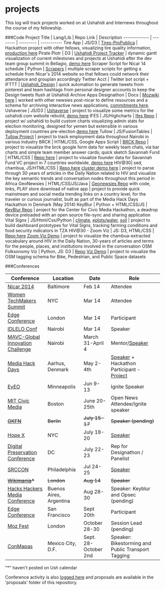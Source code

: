 projects
========
This log will track projects worked on at Ushahidi and Internews throughout the course of my fellowship.

###Code
Project Title | Lang/Lib | Repo Link | Description
------------- | -------- | --------- | -----------
Tire App | JS/D3  | [Tires-ProPublica](https://github.com/mozilla/opennews-onboarding) | Hackathon project with other fellows, visualizing tire quality information, [production here](http://projects.propublica.org/tires/)
Pirate Plotr | D3 | [Ushahidi Project Tracker](https://github.com/auremoser/pirateplotr) | dynamic gantt visualization of current milestones and projects at Ushahidi after the dev team group summit in Bellagio, [demo here](http://auremoser.github.io/pirateplotr/)
Scraper Script for Nicar 14 schedule | Python | [Scrapers](https://github.com/auremoser/scrapers/tree/master/nicar_2014) | multiple scraper scripts for getting a schedule from Nicar's 2014 website so that fellows could network their attendance and grouplan accordingly
Twitter Acct | Twitter bot script + IFTTT | [Ushahidi_Design](https://twitter.com/Ushahidi_Design) | quick automation to generate tweets from pinterest and team hashtags from personal designer accounts to keep the Design tweets flush at Ushahidi
Archive Apps Designathon | Docs | [Mozwiki here](https://wiki.mozilla.org/OpenNews/hackdays/archive) | worked with other newsies post-nicar to define resources and a schema for archiving interactive news applications, [commitments here](https://wiki.mozilla.org/OpenNews/hackdays/archive#Commitments).
Ushaverse | JS/D3 | [Ushaverse](https://github.com/auremoser/ushaverse) | project to visualize some metrics for the ushahidi.com website rebuild, [demo here](http://ushahidi-auremoser.dotcloud.com/#)
IFES | JS/Highcharts | [Ifes Repo](https://github.com/auremoser/ifes) | project w/ ushahidi to build custom charts visualizing admin stats for election monitoring, designed for yemen but extensible in various deployment countries pre-election [demo here](http://auremoser.github.io/ifes/)
Tullow | JS/FusionTables | [Tullow Project](https://github.com/auremoser/fellowship/tree/master/projects/%5BIN%5DTullow) | project to track employment data throughout Nairobi in various industry
BRCK | HTML/CSS, Google Apps Script | [BRCK Repo](https://github.com/auremoser/brck) | project to visualize the brck google form data for weekly team chats, via bar charts and simple team member answer cards; quick sketch
Savannah Fund | HTML/CSS | [Repo here](https://github.com/auremoser/savannah) | project to visualize founder data for Savannah Fund VC project in 7 countries worldwide, [demo here](http://auremoser.github.io/savannah/)
HIV@30| sed, chambua, JS/HTML/CSS | [Repo here](https://github.com/internews-ke/hiv-30) [cluster demo here](https://github.com/auremoser/hiv-30_cluster) |  project to parse through 30 years of articles in the Daily Nation related to HIV and visualize the key semantic trends and conversation nodes throughout this period in Africa
GeoNewsies | HTML/CSS/JS/Java | [Geonewsies Repo](https://github.com/auremoser/geonewsies/) with code, links, PLAY store download of native app | project to provide quick mainstream and social media trending links on a country level, for the traveler or curious journalist, built as part of the Media Hack Days Hackathon in Denmark (May 2014)
KeyBlur | Python + HTML/CSS/JS | [KeyBlur Repo](https://github.com/mozilla/keyblur) | project for the Center for Civic Media Hackathon, a deadrop device preloaded with an open source file-sync and sharing application
Vital Signs | JS/Html/Css/Python | [climate](https://github.com/auremoser/VitalSigns-climate), [eplots/water](https://github.com/auremoser/VitalSigns-eplots), [soil](https://github.com/auremoser/VitalSigns-soil) | project to build dashboard prototypes for Vital Signs, tracking farming conditions and food security indicators in TZA
HIV@30 - Zoom Viz | JS: D3, HTML/CSS | [Repo here](https://github.com/auremoser/hiv-30_zoom) [Zoom Viz Demo](http://auremoser.github.io/hiv-30_zoom/) | project to visualize the chambua-extracted vocabulary around HIV in the Daily Nation, 30-years of articles and terms for the people, places, and institutions involved in the conversation
OSM Folksonomy Viz | Python, JS: D3 | [Repo](https://github.com/auremoser/bkx-osm) [Viz Demo](http://auremoser.github.io/bkx-osm/) | project to visualize the OSM tagging schema for Bike, Pedestrian, and Public Space datasets


###Conferences

Conference | Location | Date | Role
---------- | -------- | ---- | -----
[Nicar 2014](https://ire.org/conferences/nicar-2014/) | Baltimore  | Feb 14 | Attendee
[Women TechMakers Summit](http://womentechmakers.com/) | NYC | Mar 14 | Attendee
[Edge Conference](http://edgeconf.com/2014-london) | London | Mar 14 | Participant
[IDLELO Conf](http://www.idlelo.net/) | Nairobi | Mar 14 | Speaker
[MAVC-Global Innovation Challenge](http://www.makingallvoicescount.org/news/innovation-in-action/) | Nairobi | March 31-April 4 | Mentor/[Speaker](http://auremoser.github.io/mavc/)
[Media Hack Days](http://www.mediahackdays.com/) | Aarhus, Denmark | May 2-4th | [Speaker](https://github.com/auremoser/mhd) + Hackathon Participant - [Project](https://github.com/auremoser/geonewsies) | [Talk Video](http://www.mediahackdays.com/)
[EyEO](http://eyeofestival.com/) | Minneapolis | Jun 9-13 | Ignite Speaker
[MIT Civic Media](http://civic.mit.edu/) | Boston | June 20-25th | Open News Attendee/Ignite speaker | [Talk Video](vimeo.com/m/99248186)
~~[OKFN](http://2014.okfestival.org/)~~ | ~~Berlin~~ | ~~July 15-17~~ | ~~Speaker (pending)~~
[Hope X](http://www.hope.net/) | NYC | July 18-20 | [Speaker](http://www.hope.net/schedule.html#dropitlike) | [Presentation Repo](https://github.com/mozilla/dropitlike) | [Talk Video](http://new.livestream.com/internetsociety2/hopex2/videos/57135754)
[Digital Preservation Conference](http://blogs.loc.gov/digitalpreservation/2014/02/call-for-proposals-digital-preservation-2014/) | DC | July 22-23 | Rep for Designathon / Panelist
[SRCCON](http://srccon.org/) | Philadelphia | Jul 24-25 | [Speaker](http://srccon.org/sessions/) | [Source Writeup](https://source.opennews.org/en-US/articles/srccon-how-not-skew-data-statistics/) | [Etherpad Takeaway](https://etherpad.mozilla.org/bOwBSAeLe5)
~~[Wikimania](https://wikimania2014.wikimedia.org/wiki/Main_Page)*~~ | ~~London~~ | ~~Aug 14~~ | ~~Speaker~~
[Hacks Hackers Media Conference](http://mediaparty.info/) | Buenos Aires, Argentina | Aug 28-30 | Speaker: Keyblur and Opsec (pending)
[Edge Conference](https://edgeconf.com/2014-sf) | San Francisco |Sept 20th | Participant
[Moz Fest](http://2014.mozillafestival.org/) | London | October 28-30 | Session Lead (pending)
[ConMapas](http://condatos.org/mapa.html) | Mexico City, D.F. | Sept. 28-October 2nd | Speaker: Bikestorming and Public Transport Tagging




"*" haven't posted on Ush calendar


Conference activity is also [logged here](https://docs.google.com/spreadsheet/ccc?key=0AuDay9KcwU4YdGdqakNLRGlad1VzVVh0dW5GZHBqbkE&usp=sharing) and proposals are available in the 'proposals' folder of this repository.